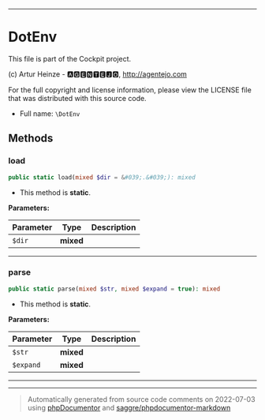 ***

# DotEnv

This file is part of the Cockpit project.

(c) Artur Heinze - 🅰🅶🅴🅽🆃🅴🅹🅾, http://agentejo.com

For the full copyright and license information, please view the LICENSE
file that was distributed with this source code.

* Full name: `\DotEnv`




## Methods


### load



```php
public static load(mixed $dir = &#039;.&#039;): mixed
```



* This method is **static**.




**Parameters:**

| Parameter | Type | Description |
|-----------|------|-------------|
| `$dir` | **mixed** |  |




***

### parse



```php
public static parse(mixed $str, mixed $expand = true): mixed
```



* This method is **static**.




**Parameters:**

| Parameter | Type | Description |
|-----------|------|-------------|
| `$str` | **mixed** |  |
| `$expand` | **mixed** |  |




***


***
> Automatically generated from source code comments on 2022-07-03 using [phpDocumentor](http://www.phpdoc.org/) and [saggre/phpdocumentor-markdown](https://github.com/Saggre/phpDocumentor-markdown)

